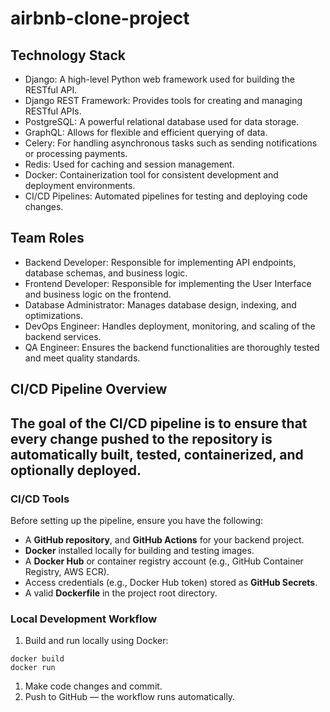 # airbnb-clone-project

## Technology Stack
- Django: A high-level Python web framework used for building the RESTful API.
- Django REST Framework: Provides tools for creating and managing RESTful APIs.
- PostgreSQL: A powerful relational database used for data storage.
- GraphQL: Allows for flexible and efficient querying of data.
- Celery: For handling asynchronous tasks such as sending notifications or processing payments.
- Redis: Used for caching and session management.
- Docker: Containerization tool for consistent development and deployment environments.
- CI/CD Pipelines: Automated pipelines for testing and deploying code changes.

## Team Roles
- Backend Developer: Responsible for implementing API endpoints, database schemas, and business logic.
- Frontend Developer: Responsible for implementing the User Interface and business logic on the frontend.
- Database Administrator: Manages database design, indexing, and optimizations.
- DevOps Engineer: Handles deployment, monitoring, and scaling of the backend services.
- QA Engineer: Ensures the backend functionalities are thoroughly tested and meet quality standards.

## CI/CD Pipeline Overview
The goal of the CI/CD pipeline is to ensure that every change pushed to the repository is automatically **built**, **tested**, **containerized**, and optionally **deployed**.
---
### CI/CD Tools

Before setting up the pipeline, ensure you have the following:

- A **GitHub repository**, and **GitHub Actions** for your backend project.  
- **Docker** installed locally for building and testing images.  
- A **Docker Hub** or container registry account (e.g., GitHub Container Registry, AWS ECR).  
- Access credentials (e.g., Docker Hub token) stored as **GitHub Secrets**.  
- A valid **Dockerfile** in the project root directory.

### Local Development Workflow
1. Build and run locally using Docker:
  ```
  docker build
  docker run
  ```
1. Make code changes and commit.
1. Push to GitHub — the workflow runs automatically.
